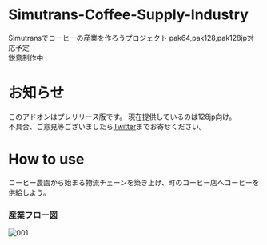 # Simutrans-Coffee-Supply-Industry
Simutransでコーヒーの産業を作ろうプロジェクト
pak64,pak128,pak128jp対応予定  
鋭意制作中

# お知らせ
このアドオンはプレリリース版です。
現在提供しているのは128jp向け。   
不具合、ご意見等ございましたら[Twitter](https://twitter.com/meruhen205)までお寄せください。

# How to use
コーヒー農園から始まる物流チェーンを築き上げ、町のコーヒー店へコーヒーを供給しよう。
### 産業フロー図
![001](https://user-images.githubusercontent.com/91601581/136210723-115f75fe-6940-4417-8b47-e724f70bf6ce.png)
